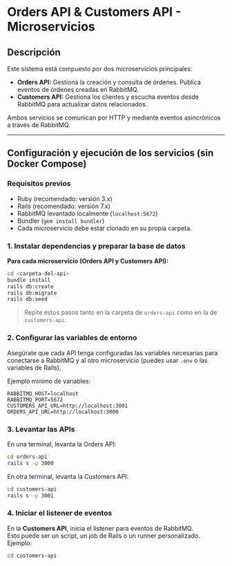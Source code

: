 # Orders API & Customers API - Microservicios

## Descripción

Este sistema está compuesto por dos microservicios principales:

- **Orders API:** Gestiona la creación y consulta de órdenes. Publica eventos de órdenes creadas en RabbitMQ.
- **Customers API:** Gestiona los clientes y escucha eventos desde RabbitMQ para actualizar datos relacionados.

Ambos servicios se comunican por HTTP y mediante eventos asincrónicos a través de RabbitMQ.

---

## Configuración y ejecución de los servicios (sin Docker Compose)

### Requisitos previos

- Ruby (recomendado: versión 3.x)
- Rails (recomendado: versión 7.x)
- RabbitMQ levantado localmente (`localhost:5672`)
- Bundler (`gem install bundler`)
- Cada microservicio debe estar clonado en su propia carpeta.

### 1. Instalar dependencias y preparar la base de datos

**Para cada microservicio (Orders API y Customers API):**

```bash
cd <carpeta-del-api>
bundle install
rails db:create
rails db:migrate
rails db:seed
```

> Repite estos pasos tanto en la carpeta de `orders-api` como en la de `customers-api`.

### 2. Configurar las variables de entorno

Asegúrate que cada API tenga configuradas las variables necesarias para conectarse a RabbitMQ y al otro microservicio (puedes usar `.env` o las variables de Rails).

Ejemplo mínimo de variables:

```
RABBITMQ_HOST=localhost
RABBITMQ_PORT=5672
CUSTOMERS_API_URL=http://localhost:3001
ORDERS_API_URL=http://localhost:3000
```

### 3. Levantar las APIs

En una terminal, levanta la Orders API:

```bash
cd orders-api
rails s -p 3000
```

En otra terminal, levanta la Customers API:

```bash
cd customers-api
rails s -p 3001
```

### 4. Iniciar el listener de eventos

En la **Customers API**, inicia el listener para eventos de RabbitMQ.  
Esto puede ser un script, un job de Rails o un runner personalizado. Ejemplo:

```bash
cd customers-api